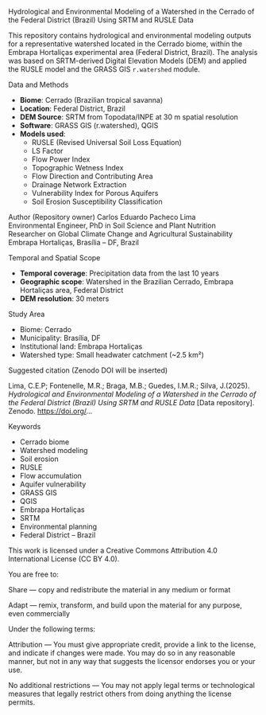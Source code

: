 Hydrological and Environmental Modeling of a Watershed in the Cerrado of the Federal District (Brazil) Using SRTM and RUSLE Data

This repository contains hydrological and environmental modeling outputs for a representative watershed located in the Cerrado biome, within the Embrapa Hortaliças experimental area (Federal District, Brazil). The analysis was based on SRTM-derived Digital Elevation Models (DEM) and applied the RUSLE model and the GRASS GIS `r.watershed` module.

Data and Methods

- **Biome**: Cerrado (Brazilian tropical savanna)
- **Location**: Federal District, Brazil
- **DEM Source**: SRTM from Topodata/INPE at 30 m spatial resolution
- **Software**: GRASS GIS (r.watershed), QGIS
- **Models used**:
  - RUSLE (Revised Universal Soil Loss Equation)
  - LS Factor
  - Flow Power Index
  - Topographic Wetness Index
  - Flow Direction and Contributing Area
  - Drainage Network Extraction
  - Vulnerability Index for Porous Aquifers
  - Soil Erosion Susceptibility Classification

Author (Repository owner)
Carlos Eduardo Pacheco Lima  
Environmental Engineer, PhD in Soil Science and Plant Nutrition  
Researcher on Global Climate Change and Agricultural Sustainability  
Embrapa Hortaliças, Brasília – DF, Brazil

Temporal and Spatial Scope

- **Temporal coverage**: Precipitation data from the last 10 years  
- **Geographic scope**: Watershed in the Brazilian Cerrado, Embrapa Hortaliças area, Federal District  
- **DEM resolution**: 30 meters

Study Area

- Biome: Cerrado  
- Municipality: Brasília, DF  
- Institutional land: Embrapa Hortaliças  
- Watershed type: Small headwater catchment (~2.5 km²)

Suggested citation (Zenodo DOI will be inserted)

Lima, C.E.P; Fontenelle, M.R.; Braga, M.B.; Guedes, I.M.R.; Silva, J.(2025). *Hydrological and Environmental Modeling of a Watershed in the Cerrado of the Federal District (Brazil) Using SRTM and RUSLE Data* [Data repository]. Zenodo. https://doi.org/...

Keywords

- Cerrado biome  
- Watershed modeling  
- Soil erosion  
- RUSLE  
- Flow accumulation  
- Aquifer vulnerability  
- GRASS GIS  
- QGIS  
- Embrapa Hortaliças  
- SRTM  
- Environmental planning  
- Federal District – Brazil

This work is licensed under a Creative Commons Attribution 4.0 International License (CC BY 4.0).

You are free to:

Share — copy and redistribute the material in any medium or format

Adapt — remix, transform, and build upon the material for any purpose, even commercially

Under the following terms:

Attribution — You must give appropriate credit, provide a link to the license, and indicate if changes were made. You may do so in any reasonable manner, but not in any way that suggests the licensor endorses you or your use.

No additional restrictions — You may not apply legal terms or technological measures that legally restrict others from doing anything the license permits.

